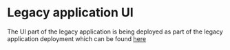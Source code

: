 # Legacy application UI
The UI part of the legacy application is being deployed as part of the legacy application deployment which can be found [here](../../tree/master/MonoToMicroLegacy)




